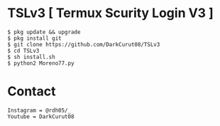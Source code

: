 # TSLv3 [ Termux Scurity Login V3 ]
```
$ pkg update && upgrade
$ pkg install git
$ git clone https://github.com/DarkCurut08/TSLv3
$ cd TSLv3
$ sh install.sh
$ python2 Moreno77.py
```
# Contact
```
Instagram = @rdh05/_
Youtube = DarkCurut08
```
